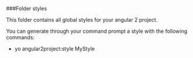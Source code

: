 ###Folder styles

This folder contains all global styles for your angular 2 project.

You can generate through your command prompt a style with the following commands:

- yo angular2project:style MyStyle